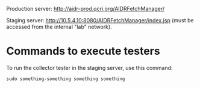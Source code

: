 Production server: http://aidr-prod.qcri.org/AIDRFetchManager/

Staging server: http://10.5.4.10:8080/AIDRFetchManager/index.jsp (must be accessed from the internal "lab" network).

# Commands to execute testers

To run the collector tester in the staging server, use this command:

`sudo something-something something something`
